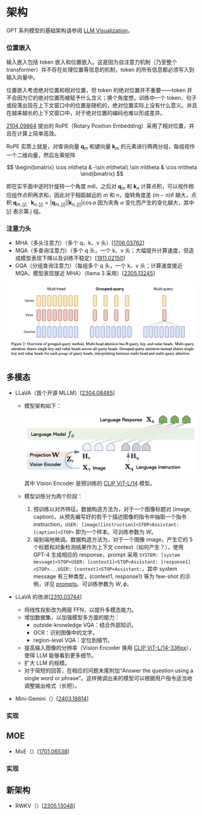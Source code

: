 # 架构

GPT 系列模型的基础架构请参阅 [LLM Visualization](https://bbycroft.net/llm)。

### 位置嵌入

输入嵌入包括 token 嵌入和位置嵌入。这是因为自注意力机制（乃至整个 transformer）并不存在处理位置等信息的机制，token 的所有信息都必须写入到输入向量中。

位置嵌入考虑绝对位置和相对位置，但 token 的绝对位置并不重要——token 并不会因为它的绝对位置而被赋予什么含义；换个角度想，训练中一个 token、句子或段落出现在上下文窗口中的位置是随机的，绝对位置实际上没有什么意义。并且在越来越长的上下文窗口中，对于绝对位置的编码也难以形成差异。

[2104.09864](https://arxiv.org/abs/2104.09864) 提出的 RoPE（Rotary Position Embedding）采用了相对位置，并且在计算上简单高效。

RoPE 实质上就是，对查询向量 $\pmb q_m$ 和键向量 $\pmb k_m$ 的元素进行两两分组，每组视作一个二维向量，然后左乘矩阵

$$
\begin{bmatrix}
\cos m\theta & -\sin m\theta\\
\sin m\theta &  \cos m\theta
\end{bmatrix}
$$

即在实平面中逆时针旋转一个角度 $m\theta$。之后对 $\pmb q_m$ 和 $\pmb k_n$ 计算点积，可以视作相应组作点积再求和，因此对于相距越远的 $m$ 和 $n$，旋转角度差 $(m-n)\theta$ 越大，点积 $\pmb q_{m,[j]}\cdot\pmb k_{n,[j]}=\vert\pmb q_{m,[j]}\vert\vert\pmb k_{n,[j]}\vert\cos\alpha$ 因为夹角 $\alpha$ 变化而产生的变化越大，其中 $[j]$ 表示第 $j$ 组。

### 注意力头

* MHA（多头注意力）（多个 q、k、v 头）[[1706.03762](https://arxiv.org/abs/1706.03762)]
* MQA（多查询注意力）（多个 q 头，一个 k、v 头；大幅提升计算速度，但造成模型表现下降以及训练不稳定）[[1911.02150](https://arxiv.org/abs/1911.02150)]
* GQA（分组查询注意力）（每组多个 q 头，一个 k、v 头；计算速度接近 MQA，模型表现接近 MHA）（llama 3 采用）[[2305.13245](https://arxiv.org/abs/2305.13245)]

![](../../assets/ml/llm/architecture/gqa.png)

## 多模态

* LLaVA（首个开源 MLLM）[[2304.08485](https://arxiv.org/abs/2304.08485)]
    * 模型架构如下：

        ![](../../assets/ml/llm/architecture//llava.png)
    
        其中 Vision Encoder 是预训练的 [CLIP ViT-L/14](https://huggingface.co/openai/clip-vit-large-patch14) 模型。
    * 模型训练分为两个阶段：
        1. 预训练以对齐特征。数据构造方法为，对于一个图像标题对 (image, caption)，从预先编写好的若干个描述图像的指令中抽取一个指令 instruction，`USER: [image][instruction]<STOP>Assistant: [caption]<STOP>` 即为一个样本。可训练参数为 $W$。
        1. 端到端地微调。数据构造方法为，对于一个图像 image，产生它的 5 个标题和对象检测结果作为上下文 context（如何产生？），使用 GPT-4 生成相应的 response，prompt 采用 `SYSTEM: [system message]<STOP>USER: [context1]<STOP>Assistant: [response1]<STOP>...USER: [context]<STOP>Assistant:`，其中 system message 有三种类型，(context1, response1) 等为 few-shot 的示例，详见 [prompts](https://github.com/haotian-liu/LLaVA/tree/main/playground/data/prompts)。可训练参数为 $W,\phi$。

* LLaVA 的改进[[2310.03744](https://arxiv.org/abs/2310.03744)]
    * 将线性投影改为两层 FFN，以提升多模态能力。
    * 增加数据集，以加强模型多方面的能力：
        * outside-knowledge VQA：结合外部知识。
        * OCR：识别图像中的文字。
        * region-level VQA：定位到细节。
    * 提高输入图像的分辨率（Vision Encoder 换用 [CLIP ViT-L/14-336px](https://huggingface.co/openai/clip-vit-large-patch14-336)），使得 LLM 能够看到更多细节。
    * 扩大 LLM 的规模。
    * 对于简短的回答，在相应的问题末尾附加“Answer the question using a single word or phrase”。这样微调出来的模型可以根据用户指令适当地调整输出格式（长短）。
* Mini-Gemini（）[[2403.18814](https://arxiv.org/abs/2403.18814)]

### 实现

## MOE

* MoE（）[[1701.06538](https://arxiv.org/abs/1701.06538)]

### 实现

## 新架构

* RWKV（）[[2305.13048](https://arxiv.org/abs/2305.13048)]
